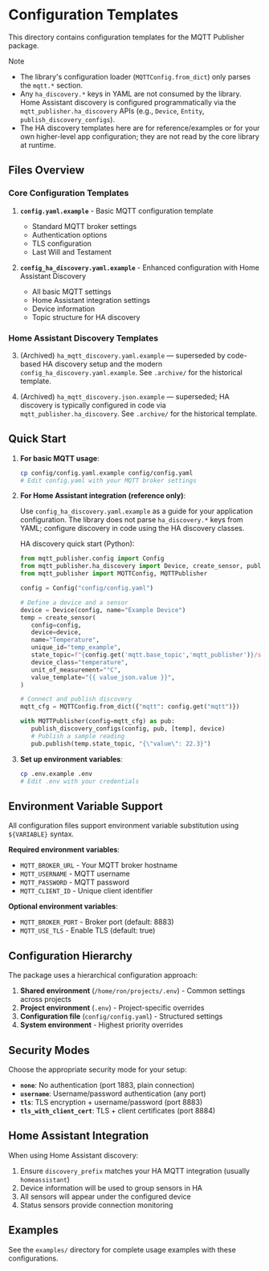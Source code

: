 # Configuration Templates

This directory contains configuration templates for the MQTT Publisher package.

Note

- The library's configuration loader (`MQTTConfig.from_dict`) only parses the `mqtt.*` section.
- Any `ha_discovery.*` keys in YAML are not consumed by the library. Home Assistant discovery is configured programmatically via the `mqtt_publisher.ha_discovery` APIs (e.g., `Device`, `Entity`, `publish_discovery_configs`).
- The HA discovery templates here are for reference/examples or for your own higher-level app configuration; they are not read by the core library at runtime.

## Files Overview

### Core Configuration Templates

1. **`config.yaml.example`** - Basic MQTT configuration template

   - Standard MQTT broker settings
   - Authentication options
   - TLS configuration
   - Last Will and Testament

2. **`config_ha_discovery.yaml.example`** - Enhanced configuration with Home Assistant Discovery
   - All basic MQTT settings
   - Home Assistant integration settings
   - Device information
   - Topic structure for HA discovery

### Home Assistant Discovery Templates

3. (Archived) `ha_mqtt_discovery.yaml.example` — superseded by code-based HA discovery setup and the modern `config_ha_discovery.yaml.example`. See `.archive/` for the historical template.

4. (Archived) `ha_mqtt_discovery.json.example` — superseded; HA discovery is typically configured in code via `mqtt_publisher.ha_discovery`. See `.archive/` for the historical template.

## Quick Start

1. **For basic MQTT usage**:

   ```bash
   cp config/config.yaml.example config/config.yaml
   # Edit config.yaml with your MQTT broker settings
   ```

2. **For Home Assistant integration (reference only)**:

   Use `config_ha_discovery.yaml.example` as a guide for your application configuration. The library does not parse `ha_discovery.*` keys from YAML; configure discovery in code using the HA discovery classes.

   HA discovery quick start (Python):

   ```python
   from mqtt_publisher.config import Config
   from mqtt_publisher.ha_discovery import Device, create_sensor, publish_discovery_configs
   from mqtt_publisher import MQTTConfig, MQTTPublisher

   config = Config("config/config.yaml")

   # Define a device and a sensor
   device = Device(config, name="Example Device")
   temp = create_sensor(
      config=config,
      device=device,
      name="Temperature",
      unique_id="temp_example",
      state_topic=f"{config.get('mqtt.base_topic','mqtt_publisher')}/sensors/temperature",
      device_class="temperature",
      unit_of_measurement="°C",
      value_template="{{ value_json.value }}",
   )

   # Connect and publish discovery
   mqtt_cfg = MQTTConfig.from_dict({"mqtt": config.get("mqtt")})

   with MQTTPublisher(config=mqtt_cfg) as pub:
      publish_discovery_configs(config, pub, [temp], device)
      # Publish a sample reading
      pub.publish(temp.state_topic, "{\"value\": 22.3}")
   ```

3. **Set up environment variables**:
   ```bash
   cp .env.example .env
   # Edit .env with your credentials
   ```

## Environment Variable Support

All configuration files support environment variable substitution using `${VARIABLE}` syntax.

**Required environment variables**:

- `MQTT_BROKER_URL` - Your MQTT broker hostname
- `MQTT_USERNAME` - MQTT username
- `MQTT_PASSWORD` - MQTT password
- `MQTT_CLIENT_ID` - Unique client identifier

**Optional environment variables**:

- `MQTT_BROKER_PORT` - Broker port (default: 8883)
- `MQTT_USE_TLS` - Enable TLS (default: true)

## Configuration Hierarchy

The package uses a hierarchical configuration approach:

1. **Shared environment** (`/home/ron/projects/.env`) - Common settings across projects
2. **Project environment** (`.env`) - Project-specific overrides
3. **Configuration file** (`config/config.yaml`) - Structured settings
4. **System environment** - Highest priority overrides

## Security Modes

Choose the appropriate security mode for your setup:

- **`none`**: No authentication (port 1883, plain connection)
- **`username`**: Username/password authentication (any port)
- **`tls`**: TLS encryption + username/password (port 8883)
- **`tls_with_client_cert`**: TLS + client certificates (port 8884)

## Home Assistant Integration

When using Home Assistant discovery:

1. Ensure `discovery_prefix` matches your HA MQTT integration (usually `homeassistant`)
2. Device information will be used to group sensors in HA
3. All sensors will appear under the configured device
4. Status sensors provide connection monitoring

## Examples

See the `examples/` directory for complete usage examples with these configurations.
